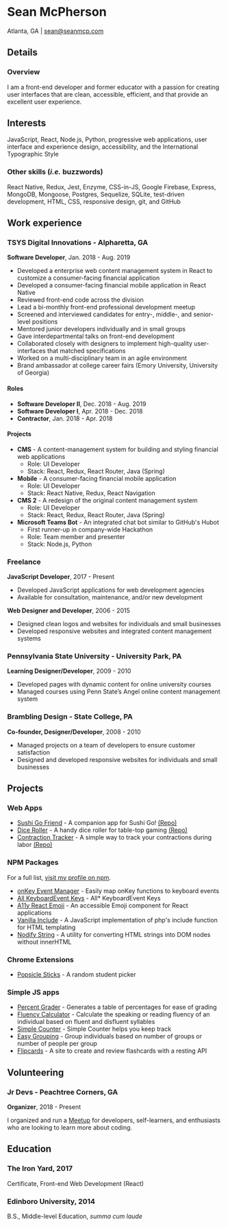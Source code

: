 # Sean McPherson
Atlanta, GA | sean@seanmcp.com

## Details

### Overview
I am a front-end developer and former educator with a passion for creating user interfaces that are clean, accessible, efficient, and that provide an excellent user experience.

## Interests
JavaScript, React, Node.js, Python, progressive web applications, user interface and experience design, accessibility, and the International Typographic Style

### Other skills (_i.e._ buzzwords)
React Native, Redux, Jest, Enzyme, CSS-in-JS, Google Firebase, Express, MongoDB, Mongoose, Postgres, Sequelize, SQLite, test-driven development, HTML, CSS, responsive design, git, and GitHub

## Work experience
### TSYS Digital Innovations - Alpharetta, GA
**Software Developer**, Jan. 2018 - Aug. 2019
- Developed a enterprise web content management system in React to customize a consumer-facing financial application
- Developed a consumer-facing financial mobile application in React Native
- Reviewed front-end code across the division
- Lead a bi-monthly front-end professional development meetup
- Screened and interviewed candidates for entry-, middle-, and senior-level positions
- Mentored junior developers individually and in small groups
- Gave interdepartmental talks on front-end development
- Collaborated closely with designers to implement high-quality user-interfaces that matched specifications
- Worked on a multi-disciplinary team in an agile environment
- Brand ambassador at college career fairs (Emory University, University of Georgia)

#### Roles
- **Software Developer II**, Dec. 2018 - Aug. 2019
- **Software Developer I**, Apr. 2018 - Dec. 2018
- **Contractor**, Jan. 2018 - Apr. 2018

#### Projects
- **CMS** - A content-management system for building and styling financial web applications
  - Role: UI Developer
  - Stack: React, Redux, React Router, Java (Spring)
- **Mobile** - A consumer-facing financial mobile application
  - Role: UI Developer
  - Stack: React Native, Redux, React Navigation
- **CMS 2** - A redesign of the original content management system
  - Role: UI Developer
  - Stack: React, Redux, React Router, Java (Spring)
- **Microsoft Teams Bot** - An integrated chat bot similar to GitHub's Hubot
  - First runner-up in company-wide Hackathon
  - Role: Team member and presenter
  - Stack: Node.js, Python

### Freelance
**JavaScript Developer**, 2017 - Present
- Developed JavaScript applications for web development agencies
- Available for consultation, maintenance, and/or new development

**Web Designer and Developer**, 2006 - 2015
- Designed clean logos and websites for individuals and small businesses
- Developed responsive websites and integrated content management systems

### Pennsylvania State University - University Park, PA
**Learning Designer/Developer**, 2009 - 2010
- Developed pages with dynamic content for online university courses 
- Managed courses using Penn State’s Angel online content management system

### Brambling Design - State College, PA
**Co-founder, Designer/Developer**, 2008 - 2010
- Managed projects on a team of developers to ensure customer satisfaction
- Designed and developed responsive websites for individuals and small businesses


## Projects

### Web Apps

- [Sushi Go Friend](https://sushigofriend.netlify.com) - A companion app for Sushi Go! [(Repo)](https://github.com/seanmcp/sushi-go-friend)
- [Dice Roller](https://seanmcp.github.io/dice-roller/) - A handy dice roller for table-top gaming [(Repo)](https://github.com/seanmcp/dice-roller)
- [Contraction Tracker](https://seanmcp.github.io/contraction-tracker/) - A simple way to track your contractions during labor [(Repo)](https://github.com/seanmcp/contraction-tracker)

### NPM Packages
For a full list, [visit my profile on npm](https://www.npmjs.com/~seanmcp).

- [onKey Event Manager](https://www.npmjs.com/package/onkey-event-manager) - Easily map onKey functions to keyboard events
- [All KeyboardEvent Keys](https://www.npmjs.com/package/all-keyboardevent-keys) - All* KeyboardEvent Keys
- [A11y React Emoji](https://www.npmjs.com/package/a11y-react-emoji) - An accessible Emoji component for React applications
- [Vanilla Include](https://npmjs.com/package/vanilla-include) - A JavaScript implementation of php's include function for HTML templating
- [Nodify String](https://npmjs.com/package/nodify-string) - A utility for converting HTML strings into DOM nodes without innerHTML

### Chrome Extensions

- [Popsicle Sticks](https://chrome.google.com/webstore/detail/popsicle-sticks/lnckbgaeagindapiodcmccfokcmnfecm) - A random student picker

### Simple JS apps

- [Percent Grader](http://percentgrader.seanmcp.com/) - Generates a table of percentages for ease of grading
- [Fluency Calculator](http://fluency.seanmcp.com/) - Calculate the speaking or reading fluency of an individual based on fluent and disfluent syllables
- [Simple Counter](http://counter.seanmcp.com/) - Simple Counter helps you keep track
- [Easy Grouping](http://grouping.seanmcp.com) - Group individuals based on number of groups or number of people per group
- [Flipcards](http://flipcards.seanmcp.com) - A site to create and review flashcards with a resting API

## Volunteering
### Jr Devs - Peachtree Corners, GA
**Organizer**, 2018 - Present

I organized and run a [Meetup](https://meetup.com/jrdevsatl) for developers, self-learners, and enthusiasts who are looking to learn more about coding.
 
## Education
### The Iron Yard, 2017
Certificate, Front-end Web Development (React)
 
### Edinboro University, 2014
B.S., Middle-level Education, *summa cum laude*
